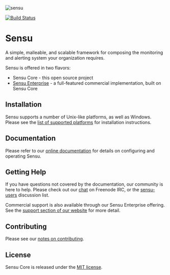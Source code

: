 ![sensu](https://raw.github.com/sensu/sensu/master/sensu-logo.png)

[![Build Status](https://secure.travis-ci.org/sensu/sensu.png)](https://travis-ci.org/sensu/sensu)

# Sensu

A simple, malleable, and scalable framework for composing
the monitoring and alerting system your organization requires.

Sensu is offered in two flavors:

* Sensu Core - this open source project
* [Sensu Enterprise][1] - a full-featured commercial implementation, built on Sensu Core

## Installation

Sensu supports a number of Unix-like platforms, as well as Windows.
Please see the [list of supported platforms][2] for installation instructions.

## Documentation

Please refer to our [online documentation][3] for details
on configuring and operating Sensu.

## Getting Help

If you have questions not covered by the documentation, our community
is here to help. Please check out our [chat][4] on Freenode IRC, or the
[sensu-users][5] discussion list.

Commercial support is also available through our Sensu Enterprise
offering. See the [support section of our website][6] for more detail.

## Contributing

Please see our [notes on contributing][7].

## License

Sensu Core is released under the [MIT license][8].


[1]: https://sensuapp.org/enterprise
[2]: https://sensuapp.org/docs/latest/platforms/
[3]: http://sensuapp.org/docs/latest/overview
[4]: http://webchat.freenode.net/?channels=%23sensu
[5]: http://groups.google.com/group/sensu-users
[6]: https://sensuapp.org/support
[7]: https://github.com/sensu/sensu/blob/master/CONTRIBUTING.md
[8]: https://raw.github.com/sensu/sensu/master/MIT-LICENSE.txt
